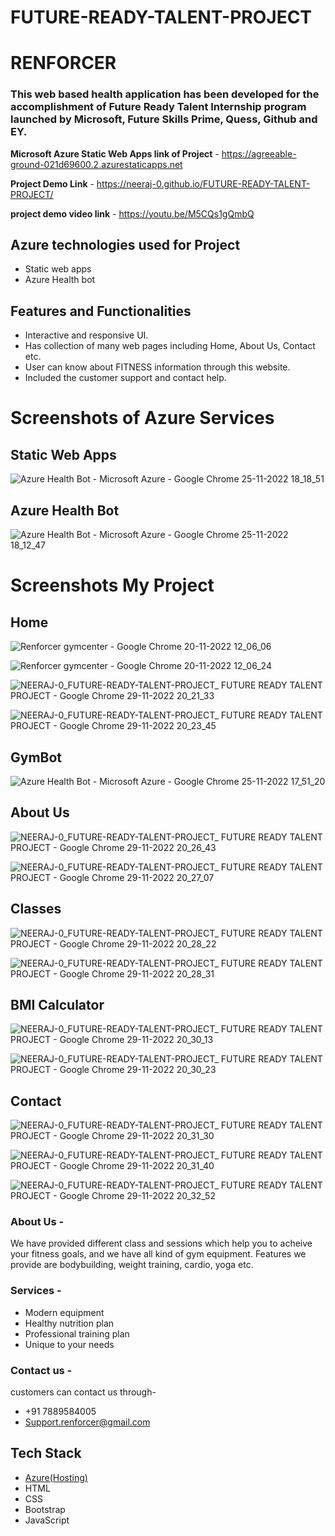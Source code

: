 # FUTURE-READY-TALENT-PROJECT
# RENFORCER 

### This web based health application has been developed for the accomplishment of Future Ready Talent Internship program launched by Microsoft, Future Skills Prime, Quess, Github and EY.

**Microsoft Azure Static Web Apps link of Project** - https://agreeable-ground-021d69600.2.azurestaticapps.net

**Project Demo Link** - https://neeraj-0.github.io/FUTURE-READY-TALENT-PROJECT/

**project demo video link** - https://youtu.be/M5CQs1gQmbQ

## Azure technologies used for Project

- Static web apps
- Azure Health bot

## Features and Functionalities 

- Interactive and responsive UI.
- Has collection of many web pages including Home, About Us, Contact etc.
- User can know about FITNESS information through this website.
- Included the customer support and contact help.

# Screenshots of Azure Services 

## Static Web Apps
![Azure Health Bot - Microsoft Azure - Google Chrome 25-11-2022 18_18_51](https://user-images.githubusercontent.com/110827522/203989734-c2924c3d-b1cf-4646-b957-27f66a1600fc.png)

## Azure Health Bot
![Azure Health Bot - Microsoft Azure - Google Chrome 25-11-2022 18_12_47](https://user-images.githubusercontent.com/110827522/203989769-ce44a7fd-23ce-4815-a16b-a74768389e71.png)

# Screenshots My Project

## Home
![Renforcer gymcenter - Google Chrome 20-11-2022 12_06_06](https://user-images.githubusercontent.com/110827522/202889716-081e950c-df03-4437-8e47-3c22939df589.png)

![Renforcer gymcenter - Google Chrome 20-11-2022 12_06_24](https://user-images.githubusercontent.com/110827522/202889749-1d31c657-7eed-4013-a6e6-2ec83e1343b7.png)

![NEERAJ-0_FUTURE-READY-TALENT-PROJECT_ FUTURE READY TALENT PROJECT - Google Chrome 29-11-2022 20_21_33](https://user-images.githubusercontent.com/110827522/204561902-b4b44455-f0f9-497e-9c36-e7950d8ea851.png)

![NEERAJ-0_FUTURE-READY-TALENT-PROJECT_ FUTURE READY TALENT PROJECT - Google Chrome 29-11-2022 20_23_45](https://user-images.githubusercontent.com/110827522/204562247-8a16da6e-7d4c-492a-ba33-b245457bbf46.png)


## GymBot
![Azure Health Bot - Microsoft Azure - Google Chrome 25-11-2022 17_51_20](https://user-images.githubusercontent.com/110827522/203985053-c4c20a6a-e198-4076-aef0-1e6a77e6eeac.png)

## About Us
![NEERAJ-0_FUTURE-READY-TALENT-PROJECT_ FUTURE READY TALENT PROJECT - Google Chrome 29-11-2022 20_26_43](https://user-images.githubusercontent.com/110827522/204563176-9eee4ec5-f024-454d-9820-789d072da4e5.png)

![NEERAJ-0_FUTURE-READY-TALENT-PROJECT_ FUTURE READY TALENT PROJECT - Google Chrome 29-11-2022 20_27_07](https://user-images.githubusercontent.com/110827522/204563308-45d07b2c-a4aa-4334-bcc8-813a6464a99a.png)

## Classes
![NEERAJ-0_FUTURE-READY-TALENT-PROJECT_ FUTURE READY TALENT PROJECT - Google Chrome 29-11-2022 20_28_22](https://user-images.githubusercontent.com/110827522/204563525-d7c12d44-4761-4dd0-ae89-90802b6af911.png)

![NEERAJ-0_FUTURE-READY-TALENT-PROJECT_ FUTURE READY TALENT PROJECT - Google Chrome 29-11-2022 20_28_31](https://user-images.githubusercontent.com/110827522/204563751-896967dc-2b19-4f6d-ab15-a8bf9685bfd2.png)

## BMI Calculator
![NEERAJ-0_FUTURE-READY-TALENT-PROJECT_ FUTURE READY TALENT PROJECT - Google Chrome 29-11-2022 20_30_13](https://user-images.githubusercontent.com/110827522/204564031-91acdafe-7cb3-4622-bc67-4159ad3a85cd.png)

![NEERAJ-0_FUTURE-READY-TALENT-PROJECT_ FUTURE READY TALENT PROJECT - Google Chrome 29-11-2022 20_30_23](https://user-images.githubusercontent.com/110827522/204564103-9dd60763-ca8b-4676-8509-68ca008a01f9.png)

## Contact
![NEERAJ-0_FUTURE-READY-TALENT-PROJECT_ FUTURE READY TALENT PROJECT - Google Chrome 29-11-2022 20_31_30](https://user-images.githubusercontent.com/110827522/204564384-bc970e06-bc75-4709-b6be-4adb51122f23.png)

![NEERAJ-0_FUTURE-READY-TALENT-PROJECT_ FUTURE READY TALENT PROJECT - Google Chrome 29-11-2022 20_31_40](https://user-images.githubusercontent.com/110827522/204564462-da23614d-f11d-4f9a-bb13-9fad299ab22b.png)

![NEERAJ-0_FUTURE-READY-TALENT-PROJECT_ FUTURE READY TALENT PROJECT - Google Chrome 29-11-2022 20_32_52](https://user-images.githubusercontent.com/110827522/204564843-ee7e6d45-de2f-4bd0-ba13-3ed573af15e1.png)

### About Us -
We have provided different class and sessions which help you to acheive your fitness goals, and we have all kind of gym equipment. Features we provide are bodybuilding, weight training, cardio, yoga etc.

### Services -
- Modern equipment
- Healthy nutrition plan
- Professional training plan
- Unique to your needs

### Contact us -
customers can contact us through-
- +91 7889584005
- Support.renforcer@gmail.com

## Tech Stack 
- [Azure(Hosting)](https://azure.microsoft.com/en-in/features/azure-portal/)
- HTML
- CSS
- Bootstrap
- JavaScript
